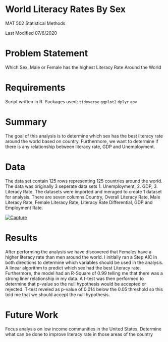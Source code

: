 # World Literacy Rates By Sex 

MAT 502 Statistical Methods

Last Modified 07/6/2020

# Problem Statement 

Which Sex, Male or Female has the highest Literacy Rate Around the World

# Requirements

Script written in R. Packages used: ``tidyverse`` ``ggplot2`` ``dplyr`` ``aov``

# Summary

The goal of this analysis is to determine which sex has the best literacy rate around the world based on country. Furthermore, we want to determine if there is any relationship between literacy rate, GDP and Unemployment.

# Data

The data set contain 125 rows representing 125 countries around the world. The data was originally 3 seperate data sets 1. Unemployment, 2. GDP, 3. Literacy Rate. The datasets were imported and meraged to create 1 dataset for analysis. There are seven columns Country, Overall Literacy Rate, Male Literacy Rate, Female Literacy Rate, Literacy Rate Differential, GDP and Employment Rate. 

<a href="https://ibb.co/84PwdjQ"><img src="https://i.ibb.co/zHPg7St/Capture.png" alt="Capture" border="0"></a>

# Results

After performing the analysis we have discovered that Females have a higher literacy rate than men around the world. I initially ran a Step AIC in both directions to determine which variables should be used in the analysis. A linear algorithm to predict which sex had the best Literacy rate. Furthermore, the model had an R-Square of 0.99 telling me that there was a strong liner relationship in my data. A t-test was then performed to determine that p-value so the null hypothesis would be accepted or rejected. T-test reveled as p-value of 0.014 below the 0.05 threshold so this told me that we should accept the null hypothesis. 


# Future Work 

Focus analysis on low income communities in the United States. Determine what can be done to improve literacy rate in those areas of the country  

